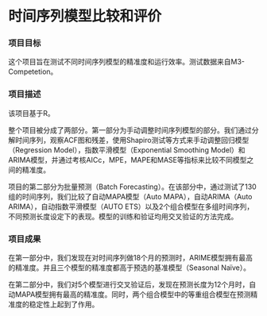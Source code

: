 # 时间序列模型比较和评价

### 项目目标
这个项目旨在测试不同时间序列模型的精准度和运行效率。测试数据来自M3-Competetion。

### 项目描述
该项目基于R。

整个项目被分成了两部分。第一部分为手动调整时间序列模型的部分。我们通过分解时间序列，观察ACF图和残差，使用Shapiro测试等方式来手动调整回归模型（Regression Model），指数平滑模型（Exponential Smoothing Model）和ARIMA模型，并通过考核AICc，MPE，MAPE和MASE等指标来比较不同模型之间的精准度。

项目的第二部分为批量预测（Batch Forecasting）。在该部分中，通过测试了130组的时间序列，我们比较了自动MAPA模型（Auto MAPA），自动ARIMA（Auto ARIMA），自动指数平滑模型（AUTO ETS）以及2个组合模型在多组时间序列，不同预测长度设定下的表现。模型的训练和验证均用交叉验证的方法完成。

### 项目成果
在第一部分中，我们发现在对时间序列做18个月的预测时，ARIME模型拥有最高的精准度。并且三个模型的精准度都高于预选的基准模型（Seasonal Naïve）。

在第二部分中，我们对5个模型进行交叉验证后，发现在预测长度为12个月时，自动MAPA模型拥有最高的精准度。同时，两个组合模型中的等重组合模型在预测精准度的稳定性上起到了作用。

